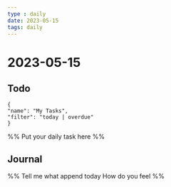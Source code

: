 ```yaml
---
type : daily
date: 2023-05-15
tags: daily
---
```


# 2023-05-15

## Todo
```todoist
{
"name": "My Tasks",
"filter": "today | overdue"
}
```
%%
Put your daily task here
%%


## Journal 
%%
Tell me what append today
How do you feel
%%
